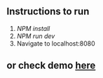 ## Instructions to run
1. *NPM install*
2. *NPM run dev*
3. Navigate to localhost:8080

## or check demo [here](https://bodya17.github.io/chat/index.html)